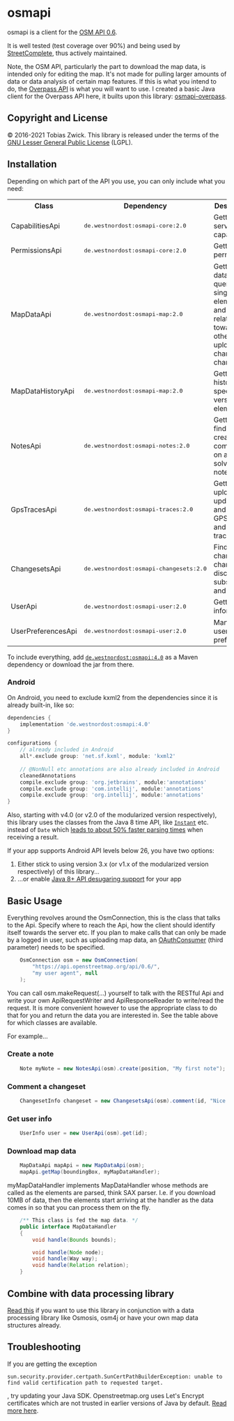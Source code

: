 # osmapi

osmapi is a client for the [OSM API 0.6](http://wiki.openstreetmap.org/wiki/API_v0.6).

It is well tested (test coverage over 90%) and being used by [StreetComplete](https://github.com/westnordost/StreetComplete), thus actively maintained.

Note, the OSM API, particularly the part to download the map data, is intended only for editing the map. It's not made for pulling larger amounts of data or data analysis of certain map features. If this is what you intend to do, the [Overpass API](https://wiki.openstreetmap.org/wiki/Overpass_API) is what you will want to use. I created a basic Java client for the Overpass API here, it builts upon this library: [osmapi-overpass](https://github.com/westnordost/osmapi-overpass).

## Copyright and License

© 2016-2021 Tobias Zwick. This library is released under the terms of the [GNU Lesser General Public License](http://www.gnu.org/licenses/lgpl-3.0.html) (LGPL).

## Installation

Depending on which part of the API you use, you can only include what you need:

<table>
<tr><th>Class</th><th>Dependency</th><th>Description</th></tr>
<tr><td>CapabilitiesApi</td><td><pre>de.westnordost:osmapi-core:2.0</pre></td><td>Getting server capabilities</td></tr>
<tr><td>PermissionsApi</td><td><pre>de.westnordost:osmapi-core:2.0</pre></td><td>Getting user permissions</td></tr>
<tr><td>MapDataApi</td><td><pre>de.westnordost:osmapi-map:2.0</pre></td><td>Getting map data, querying single elements and their relations toward each other and uploading changes in changesets</td></tr>
<tr><td>MapDataHistoryApi</td><td><pre>de.westnordost:osmapi-map:2.0</pre></td><td>Getting the history and specific versions of elements</td></tr>
<tr><td>NotesApi</td><td><pre>de.westnordost:osmapi-notes:2.0</pre></td><td>Getting finding, creating, commenting on and solving notes</td></tr>
<tr><td>GpsTracesApi</td><td><pre>de.westnordost:osmapi-traces:2.0</pre></td><td>Getting, uploading, updating and deleting GPS traces and trackpoints</td></tr>
<tr><td>ChangesetsApi</td><td><pre>de.westnordost:osmapi-changesets:2.0</pre></td><td>Finding changesets, changeset discussion, subscription and data</td></tr>
<tr><td>UserApi</td><td><pre>de.westnordost:osmapi-user:2.0</pre></td><td>Getting user information</td></tr>
<tr><td>UserPreferencesApi</td><td><pre>de.westnordost:osmapi-user:2.0</pre></td><td>Managing user preferences</td></tr>
</table>

To include everything, add [`de.westnordost:osmapi:4.0`](https://mvnrepository.com/artifact/de.westnordost/osmapi/4.0) as a Maven dependency or download the jar from there.

### Android

On Android, you need to exclude kxml2 from the dependencies since it is already built-in, like so:

```gradle
dependencies {
    implementation 'de.westnordost:osmapi:4.0'
}

configurations {
    // already included in Android
    all*.exclude group: 'net.sf.kxml', module: 'kxml2'
    
    // @NonNull etc annotations are also already included in Android
    cleanedAnnotations
    compile.exclude group: 'org.jetbrains', module:'annotations'
    compile.exclude group: 'com.intellij', module:'annotations'
    compile.exclude group: 'org.intellij', module:'annotations'
}
```

Also, starting with v4.0 (or v2.0 of the modularized version respectively), this library uses the classes from the Java 8 time API, like [`Instant`](https://developer.android.com/reference/java/time/Instant) etc. instead of `Date` which [leads to about 50% faster parsing times](https://github.com/streetcomplete/StreetComplete/discussions/2740) when receiving a result.

If your app supports Android API levels below 26, you have two options:

1. Either stick to using version 3.x (or v1.x of the modularized version respectively) of this library...
2. ...or enable [Java 8+ API desugaring support](https://developer.android.com/studio/write/java8-support#library-desugaring) for your app

## Basic Usage

Everything revolves around the OsmConnection, this is the class that talks to the Api. Specify where to reach the Api, how the client should identify itself towards the server etc.
If you plan to make calls that can only be made by a logged in user, such as uploading map data, an [OAuthConsumer](https://github.com/mttkay/signpost) (third parameter) needs to be specified.

```java
    OsmConnection osm = new OsmConnection(
        "https://api.openstreetmap.org/api/0.6/",
        "my user agent", null
    );
```

You can call osm.makeRequest(...) yourself to talk with the RESTful Api and write your own ApiRequestWriter and ApiResponseReader to write/read the request.
It is more convenient however to use the appropriate class to do that for you and return the data you are interested in. See the table above for which classes are available.

For example...

### Create a note

```java
    Note myNote = new NotesApi(osm).create(position, "My first note");
```

### Comment a changeset

```java
    ChangesetInfo changeset = new ChangesetsApi(osm).comment(id, "Nice work!");
```

### Get user info

```java
    UserInfo user = new UserApi(osm).get(id);
```

### Download map data

```java
    MapDataApi mapApi = new MapDataApi(osm);
    mapApi.getMap(boundingBox, myMapDataHandler);
```

myMapDataHandler implements MapDataHandler whose methods are called as the elements are parsed, think SAX parser. I.e. if you download 10MB of data, then the elements start arriving at the handler as the data comes in so that you can process them on the fly.

```java
    /** This class is fed the map data. */
    public interface MapDataHandler
    {
        void handle(Bounds bounds);

        void handle(Node node);
        void handle(Way way);
        void handle(Relation relation);
    }
```

## Combine with data processing library
[Read this](https://github.com/westnordost/osmapi/wiki/Combine-With-Data-Processing-Libraries) if you want to use this library in conjunction with a data processing library like Osmosis, osm4j or have your own map data structures already.

## Troubleshooting

If you are getting the exception
```
sun.security.provider.certpath.SunCertPathBuilderException: unable to find valid certification path to requested target.
```
, try updating your Java SDK. Openstreetmap.org uses Let's Encrypt certificates which are not trusted in earlier versions of Java by default. [Read more here](https://stackoverflow.com/questions/34110426/does-java-support-lets-encrypt-certificates).
